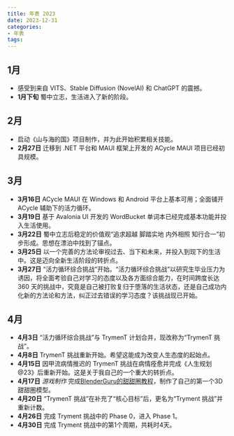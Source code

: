 ```yaml
---
title: 年表 2023
date: 2023-12-31
categories:
- 年表
tags:
---
```


## 1月

- 感受到来自 VITS、Stable Diffusion (NovelAI) 和 ChatGPT 的震撼。
- **1月下旬** 蜀中立志，生活进入了新的阶段。

## 2月

- 启动《山与海的国》项目制作，并为此开始积累相关技能。
- **2月27日** 迁移到 .NET 平台和 MAUI 框架上开发的 ACycle MAUI 项目已经初具规模。

## 3月

- **3月16日** ACycle MAUI 在 Windows 和 Android 平台上基本可用；全面铺开 ACycle 辅助下的活力循环。
- **3月19日** 基于 Avalonia UI 开发的 WordBucket 单词本已经完成基本功能并投入生活使用。
- **3月22日** 蜀中立志后稳定的价值观“追求超越 脚踏实地 内外相照 知行合一”初步形成。思想在漂泊中找到了锚点。
- **3月25日** 以一个完善的方法论审视过去、当下和未来，并投入到现下的生活中。这是迈向全新生活阶段的转折点。
- **3月27日** “活力循环综合挑战”开始。“活力循环综合挑战”以研究生毕业压力为诱因，将全面考验自己对学习的态度以及各方面综合能力，在时间跨度长达 360 天的挑战中，究竟是自己被打败复归于堕落的生活状态，还是自己成功内化新的方法论和方法，纠正过去错误的学习态度？该挑战现已开始。

## 4月

- **4月3日** “活力循环综合挑战”与 TrymenT 计划合并，现改称为“TrymenT 挑战”。
- **4月8日** TrymenT 挑战重新开始。希望这能成为改变人生态度的起始点。
- **4月15日** 因甲流病情推迟的 TrymenT 挑战在病情痊愈并完成《人生规划@23》后重新开始。这是关于我自己的一个重大的转折点。
- **4月17日** *游戏制作* 完成[BlenderGuru的甜甜圈教程](https://www.youtube.com/playlist?list=PLjEaoINr3zgFX8ZsChQVQsuDSjEqdWMAD)，制作了自己的第一个3D甜甜圈模型。
- **4月20日** “TrymenT 挑战”在补充了“核心目标”后，更名为“Tryment 挑战”并重新计数。
- **4月26日** 完成 Tryment 挑战中的 Phase 0，进入 Phase 1。
- **4月30日** 完成 Tryment 挑战中的第1个周期，共耗时4天。
